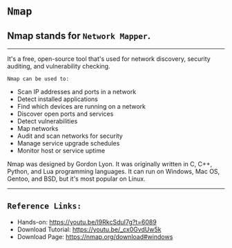 # `Nmap`

## Nmap stands for `Network Mapper`. 

--------------

It's a free, open-source tool that's used for network discovery, security auditing, and vulnerability checking. 

    Nmap can be used to: 

- Scan IP addresses and ports in a network
- Detect installed applications
- Find which devices are running on a network
- Discover open ports and services
- Detect vulnerabilities
- Map networks
- Audit and scan networks for security
- Manage service upgrade schedules
- Monitor host or service uptime

Nmap was designed by Gordon Lyon. It was originally written in C, C++, Python, and Lua programming languages. It can run on Windows, Mac OS, Gentoo, and BSD, but it's most popular on Linux. 

-------------

## `Reference Links:`

- Hands-on: https://youtu.be/I9RkcSduI7g?t=6089
- Download Tutorial: https://youtu.be/_cx0GvdUw5k
- Download Page: https://nmap.org/download#windows
